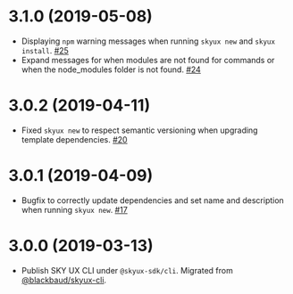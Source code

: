 # 3.1.0 (2019-05-08)

- Displaying `npm` warning messages when running `skyux new` and `skyux install`. [#25](https://github.com/blackbaud/skyux-sdk-cli/pull/25)
- Expand messages for when modules are not found for commands or when the node_modules folder is not found. [#24](https://github.com/blackbaud/skyux-sdk-cli/pull/24)

# 3.0.2 (2019-04-11)

- Fixed `skyux new` to respect semantic versioning when upgrading template dependencies. [#20](https://github.com/blackbaud/skyux-sdk-cli/pull/20)

# 3.0.1 (2019-04-09)

- Bugfix to correctly update dependencies and set name and description when running `skyux new`. [#17](https://github.com/blackbaud/skyux-sdk-cli/pull/17)

# 3.0.0 (2019-03-13)

- Publish SKY UX CLI under `@skyux-sdk/cli`. Migrated from [@blackbaud/skyux-cli](https://github.com/blackbaud/skyux-cli).
